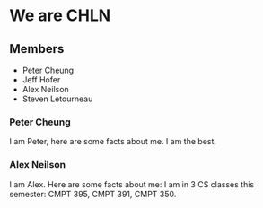 # We are CHLN

## Members
- Peter Cheung
- Jeff Hofer
- Alex Neilson
- Steven Letourneau

### Peter Cheung
I am Peter, here are some facts about me. I am the best.

### Alex Neilson
I am Alex. Here are some facts about me: I am in 3 CS classes this
semester: CMPT 395, CMPT 391, CMPT 350.

